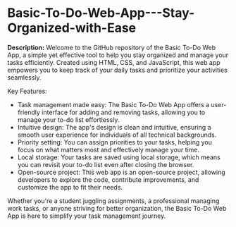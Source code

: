 # Basic-To-Do-Web-App---Stay-Organized-with-Ease
**Description:**
Welcome to the GitHub repository of the Basic To-Do Web App, a simple yet effective tool to help you stay organized and manage your tasks efficiently. Created using HTML, CSS, and JavaScript, this web app empowers you to keep track of your daily tasks and prioritize your activities seamlessly.

Key Features:
- Task management made easy: The Basic To-Do Web App offers a user-friendly interface for adding and removing tasks, allowing you to manage your to-do list effortlessly.
- Intuitive design: The app's design is clean and intuitive, ensuring a smooth user experience for individuals of all technical backgrounds.
- Priority setting: You can assign priorities to your tasks, helping you focus on what matters most and effectively manage your time.
- Local storage: Your tasks are saved using local storage, which means you can revisit your to-do list even after closing the browser.
- Open-source project: This web app is an open-source project, allowing developers to explore the code, contribute improvements, and customize the app to fit their needs.

Whether you're a student juggling assignments, a professional managing work tasks, or anyone striving for better organization, the Basic To-Do Web App is here to simplify your task management journey.
